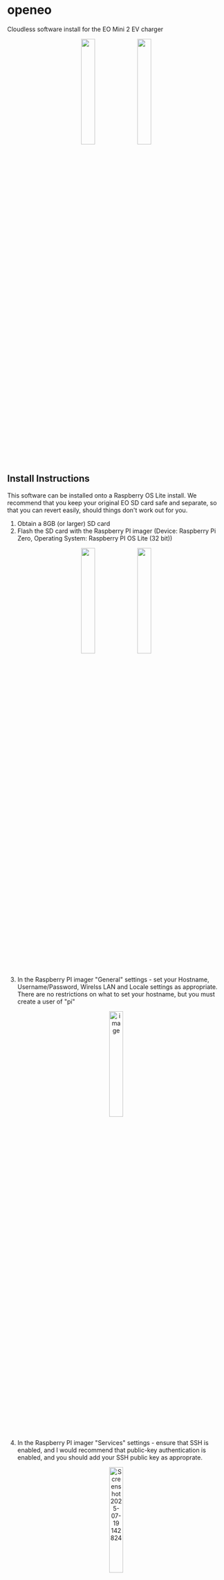 # openeo
Cloudless software install for the EO Mini 2 EV charger

<p align="center">
<img src="https://github.com/user-attachments/assets/e4592063-7f7b-485f-af75-c6b6009f6c96" style="width:25%; height:auto;"  />
<img src="https://github.com/user-attachments/assets/1e6d8d2f-df0d-4b3b-8647-fd621d5297e4" style="width:25%; height:auto;"  />
</p>

## Install Instructions
This software can be installed onto a Raspberry OS Lite install. We recommend that you keep your original EO SD card safe and separate, so that you can revert easily, should things don't work out for you.

1. Obtain a 8GB (or larger) SD card
2. Flash the SD card with the Raspberry PI imager (Device: Raspberry Pi Zero, Operating System: Raspberry PI OS Lite (32 bit))

<p align="center">
<img src="https://github.com/user-attachments/assets/58fc15c4-ed2e-403d-b8f1-7e83a6c8c2b7" style="width:25%; height:auto;" />
<img src="https://github.com/user-attachments/assets/db492985-58e3-4b18-8bb2-5eb0fb31cb6d" style="width:25%; height:auto;" />
</p>

3. In the Raspberry PI imager "General" settings - set your Hostname, Username/Password, Wirelss LAN and Locale settings as appropriate. There are no restrictions on what to set your hostname, but you must create a user of "pi"

<p align="center"><img  alt="image" src="https://github.com/user-attachments/assets/da0e365a-141b-4f70-8be8-5f23a900dfa3" style="width:25%; height:auto;"/></p>

4. In the Raspberry PI imager "Services" settings - ensure that SSH is enabled, and I would recommend that public-key authentication is enabled, and you should add your SSH public key as approprate.

<p align="center"><img alt="Screenshot 2025-07-19 142824" src="https://github.com/user-attachments/assets/d4768f5d-19f3-4355-a44e-6216e492dc30" style="width:25%; height:auto;" />
</p>

5. *IMPORTANT* Once the new SD card has been created, remove power to your EO box by disconnecting it or by switching off the relevant breaker in your consumer unit. Please ensure that it is completely isolated from the mains electricity. *If you are unsure that the electricity is fully disconnected, then do not proceed*.
6. Open the EO mini by loosening the four captive screws that are visible on the front of the case (you may need to remove the four rubber covers, if they are fitted), and you will see the RPi Zero inside. You can now switch the SD cards, keeping the original safe.

<p align="center">
<img src="https://github.com/user-attachments/assets/5488462c-a5c6-44c0-843b-16ec874e846a" style="width:25%; height:auto;" />
<img src="https://github.com/user-attachments/assets/791a735f-6907-45ce-a0b4-738466f55b5b" style="width:25%; height:auto;" />
</p>

7. Close the EO enclosure, and apply power to it. The RPi Zero should boot, and if you got the configuration correct in step #3 above, it will then join your wireless network and you can log in with SSH (you should be able to find the RPi IP address from your broadband router). Note that the first time that you power up with a fresh SD card, it will take 10-15 minutes to fully boot before it is seen on the network.
8. Log onto your account on the RPi Zero via SSH over the WiFi network, and run the following three commands. This will download a deployment script from github, run it to install the software onto your RPi, then reboots your RPi to allow the software to finish configuring and start up.

To download the latest

~~~~
wget https://raw.githubusercontent.com/minceheid/openeo/refs/heads/main/deploy.bash
bash deploy.bash
sudo reboot
~~~~

To download a specific version (you will need to migrate your config.json by hand)

~~~~
wget https://raw.githubusercontent.com/minceheid/openeo/refs/heads/main/deploy.bash
bash deploy.bash v0.4
sudo reboot
~~~~

Once the RPi Zero reboots, it should all be working. You should be able to point your browser at the IP address (or you can use mDNS to navigate to _hostname_.local - where _hostname_ is whichever hostname you set in step 3 above). You should see the configuration web page, showing the charger status, and giving you control.

*Note* - at this time, only the **_Schedule_** mode and **_Manual_** mode is available. We will be adding **_Remote_** (OCPP) shortly.

## Important Notes
The openeo charger cannot currently accommodate the following features:

* Total current limiting at the mains fuse ("load balancing").  If this charger is used on a looped supply, a small fuse, or shares a supply with another charger, it might require load balancing to avoid a failure of the main incoming fuse.  This would result in a total power outage to the home should it occur, and would require your DNO to visit to correct the failure.   We will look to introduce load balancing in the near future, but for now, *DO NOT* use this software if you depend upon that.  

* Solar system integration (except for Victron systems via the `victron_ess` plugin).  This means the openeo charger won't start charging when there is an excess of solar being exported to the grid.  This is also a feature we are looking to add in the future and we are interested in hearing from users who have systems like this that we can test the openeo software on.

* Control is currently only possible locally via the web interface and some phones when connected to the same wireless network as the charger.  Whilst it is possible to expose your openeo instance to the public internet, we strongly advise that you do not do so, since the application has not been audited for security vulnerabilities yet.  This also means you can't (yet) control charging remotely, though we will be releasing Home Assistant support in the near future which should allow this.

Disclaimer:  The software is provided "as is", without warranty of any kind, express or implied, including but not limited to the warranties of merchantability, fitness for a particular purpose and noninfringement. In no event shall the authors or copyright holders be liable for any claim, damages or other liability, whether in an action of contract, tort or otherwise, arising from, out of or in connection with the software or the use or other dealings in the software.   Please see the important terms and conditions in the `LICENSE.txt` file.   The software has been developed by clean-room reverse engineering of the existing EO software and no copyrighted EO code is used in this application.  
